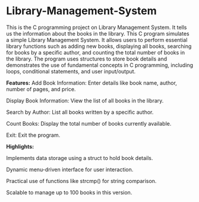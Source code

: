 # Library-Management-System
This is the C programming project on Library Management System. It tells us the information about the books in the library.
This C program simulates a simple Library Management System. It allows users to perform essential library functions such as adding new books, displaying all books, searching for books by a specific author, and counting the total number of books in the library. The program uses structures to store book details and demonstrates the use of fundamental concepts in C programming, including loops, conditional statements, and user input/output.


**Features:**
Add Book Information: Enter details like book name, author, number of pages, and price.

Display Book Information: View the list of all books in the library.

Search by Author: List all books written by a specific author.

Count Books: Display the total number of books currently available.

Exit: Exit the program.

**Highlights:**

Implements data storage using a struct to hold book details.

Dynamic menu-driven interface for user interaction.

Practical use of functions like strcmp() for string comparison.

Scalable to manage up to 100 books in this version.
